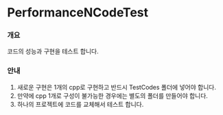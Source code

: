 # PerformanceNCodeTest
### 개요
코드의 성능과 구현을 테스트 합니다.
### 안내
1. 새로운 구현은 1개의 cpp로 구현하고 반드시 TestCodes 폴더에 넣어야 합니다.
2. 만약에 cpp 1개로 구성이 불가능한 경우에는 별도의 폴더를 만들어야 합니다.
3. 하나의 프로젝트에 코드를 교체해서 테스트 합니다. 

